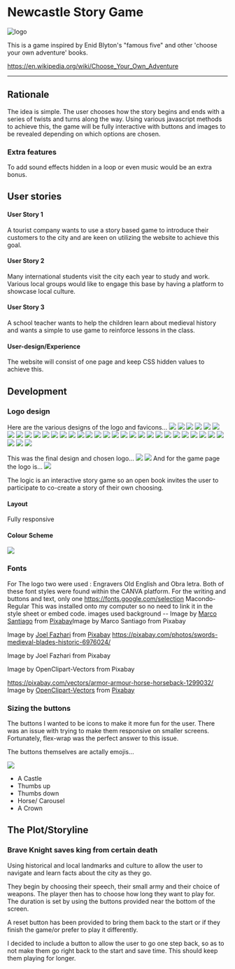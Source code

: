# Newcastle Story Game


![logo](assets/images/final-logo.png)

This is a game inspired by Enid Blyton's "famous five" and other 'choose your own adventure' books.

https://en.wikipedia.org/wiki/Choose_Your_Own_Adventure


---

## Rationale
The idea is simple. The user chooses how the story begins and ends with a series of twists and turns along the way. Using various javascript methods to achieve this, 
the game will be fully interactive with buttons and images to be revealed depending on which options are chosen. 

### Extra features
To add sound effects hidden in a loop or even music would be an extra bonus. 

## User stories
#### User Story 1
A tourist company wants to use a story based game to introduce their customers to the city and are keen on utilizing the website to achieve this goal.


#### User Story 2
Many international students visit the city each year to study and work. Various local groups would like to engage this base by having a platform to showcase local culture.

#### User Story 3
A school teacher wants to help the children learn about medieval history and wants a simple to use game to reinforce lessons in the class.

#### User-design/Experience
The website will consist of one page and keep CSS hidden values to achieve this.

## Development 
### Logo design
Here are the various designs of the logo and favicons...
<img src="assets/documentation/logos-favicons/1.png">
<img src="assets/documentation/logos-favicons/2.png">
<img src="assets/documentation/logos-favicons/3.png">
<img src="assets/documentation/logos-favicons/4.png">
<img src="assets/documentation/logos-favicons/5.png">
<img src="assets/documentation/logos-favicons/6.png">
<img src="assets/documentation/logos-favicons/7.png">
<img src="assets/documentation/logos-favicons/8.png">
<img src="assets/documentation/logos-favicons/8.png">
<img src="assets/documentation/logos-favicons/9.png">
<img src="assets/documentation/logos-favicons/10.png">
<img src="assets/documentation/logos-favicons/11.png">
<img src="assets/documentation/logos-favicons/12.png">
<img src="assets/documentation/logos-favicons/13.png">
<img src="assets/documentation/logos-favicons/14.png">
<img src="assets/documentation/logos-favicons/15.png">
<img src="assets/documentation/logos-favicons/16.png">
<img src="assets/documentation/logos-favicons/17.png">
<img src="assets/documentation/logos-favicons/18.png">
<img src="assets/documentation/logos-favicons/19.png">
<img src="assets/documentation/logos-favicons/20.png">
<img src="assets/documentation/logos-favicons/21.png">
<img src="assets/documentation/logos-favicons/22.png">
<img src="assets/documentation/logos-favicons/23.png">
<img src="assets/documentation/logos-favicons/24.png">
<img src="assets/documentation/logos-favicons/25.png">
<img src="assets/documentation/logos-favicons/26.png">
<img src="assets/documentation/logos-favicons/27.png">
<img src="assets/documentation/logos-favicons/28.png">
<img src="assets/documentation/logos-favicons/29.png">
<img src="assets/documentation/logos-favicons/30.png">
<img src="assets/documentation/logos-favicons/31.png">
<img src="assets/documentation/logos-favicons/favicon-1.png">
<img src="assets/documentation/logos-favicons/favicon-2.png">


This was the final design and chosen logo...
<img src="assets/documentation/logos-favicons/final-logo.png">
<img src="assets/documentation/logos-favicons/final-favicon.png">
And for the game page the logo is...
<img src="assets/documentation/logos-favicons/final-game-page.png">

The logic is an interactive story game so an open book invites the user to participate to co-create a story of their own choosing.

#### Layout
Fully responsive 
#### Colour Scheme
<img src="assets/documentation/screenshots/mp2.png">

### Fonts
For The logo two were used :
Engravers Old English and Obra letra. Both of these font styles were found within the CANVA platform. 
For the writing and buttons and text, only one 
https://fonts.google.com/selection
Macondo-Regular
This was installed onto my computer so no need to link it in the style sheet or embed code.
images used
background -- 
Image by <a href="https://pixabay.com/users/marcosantiago-5154646/?utm_source=link-attribution&utm_medium=referral&utm_campaign=image&utm_content=2335880">Marco Santiago</a> from <a href="https://pixabay.com//?utm_source=link-attribution&utm_medium=referral&utm_campaign=image&utm_content=2335880">Pixabay</a>Image by Marco Santiago from Pixabay

Image by <a href="https://pixabay.com/users/joelfazhari-16466931/?utm_source=link-attribution&utm_medium=referral&utm_campaign=image&utm_content=6976024">Joel Fazhari</a> from <a href="https://pixabay.com//?utm_source=link-attribution&utm_medium=referral&utm_campaign=image&utm_content=6976024">Pixabay</a>
https://pixabay.com/photos/swords-medieval-blades-historic-6976024/

Image by Joel Fazhari from Pixabay

Image by OpenClipart-Vectors from Pixabay

https://pixabay.com/vectors/armor-armour-horse-horseback-1299032/
Image by <a href="https://pixabay.com/users/openclipart-vectors-30363/?utm_source=link-attribution&utm_medium=referral&utm_campaign=image&utm_content=1299032">OpenClipart-Vectors</a> from <a href="https://pixabay.com//?utm_source=link-attribution&utm_medium=referral&utm_campaign=image&utm_content=1299032">Pixabay</a>

### Sizing the buttons 
The buttons I wanted to be icons to make it more fun for the user. There was an issue with trying to make them responsive on smaller screens. Fortunately, flex-wrap was the perfect answer to this issue. 

The buttons themselves are actally emojis... 

<img src="assets/documentation/screenshots/buttons.jpeg">
<ul>
<li>A Castle</li>
<li>Thumbs up</li>
<li>Thumbs down</li>
<li>Horse/ Carousel</li>
<li>A Crown</li>
</ul>

## The Plot/Storyline
### Brave Knight saves king from certain death

Using historical and local landmarks and culture to allow the user to navigate and learn facts about the city as they go. 

They begin by choosing their speech, their small army and their choice of weapons. The player then has to choose how long they want to play for. The duration is set by using the buttons provided near the bottom of the screen.

A reset button has been provided to bring them back to the start or if they finish the game/or prefer to play it differently. 

I decided to include a button to allow the user to go one step back, so as to not make them go right back to the start and save time. This should keep them playing for longer. 

